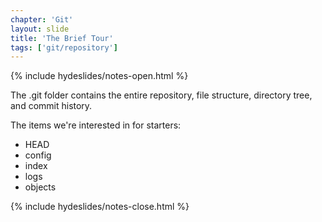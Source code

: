 ```yaml
---
chapter: 'Git'
layout: slide
title: 'The Brief Tour'
tags: ['git/repository']
---
```



{% include hydeslides/notes-open.html %}

The .git folder contains the entire repository, file structure, directory tree, and commit history.

The items we're interested in for starters:
* HEAD
* config
* index
* logs
* objects

{% include hydeslides/notes-close.html %}